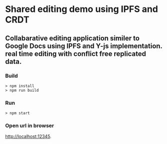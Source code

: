 # Shared editing demo using IPFS and CRDT

## Collabarative editing application similer to Google Docs using IPFS and Y-js implementation. real time editing with conflict free replicated data.  

### Build

```
> npm install
> npm run build
```

### Run

```
> npm start
```

### Open url in browser
[http://localhost:12345](http://localhost:12345).

